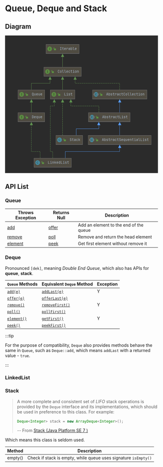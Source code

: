 # Queue, Deque and Stack

## Diagram

![1605518220464](./images/Queue-Deque-Stack/1605518220464.png "Fig. Class Diagram")

## API List

### Queue

| Throws Exception   | Returns Null   | Description                            |
| ------------------ | -------------- | -------------------------------------- |
| [add][add]         | [offer][offer] | Add an element to the end of the queue |
| [remove][remove]   | [poll][poll]   | Remove and return the head element     |
| [element][element] | [peek][peek]   | Get first element without remove it    |

### Deque

Pronounced `[dek]`, meaning _Double End Queue_, which also has APIs for **queue**, **stack**.

| `Queue` Methods        | Equivalent `Deque` Method      | Exception |
| ---------------------- | ------------------------------ | --------- |
| [`add(e)`][add]        | [`addLast(e)`][addLast]        | Y         |
| [`offer(e)`][offer]    | [`offerLast(e)`][offerLast]    |
| [`remove()`][remove]   | [`removeFirst()`][removeFirst] | Y         |
| [`poll()`][poll]       | [`pollFirst()`][pollFirst]     |
| [`element()`][element] | [`getFirst()`][getFirst]       | Y         |
| [`peek()`][peek]       | [`peekFirst()`][peekFirst]     |

:::tip

For the purpose of compatibility, `Deque` also provides methods behave the same in `Queue`, such as `Deque::add`, which means `addLast` with a returned value - `true`.

:::

### LinkedList

### Stack

> A more complete and consistent set of _LIFO_ stack operations is provided by the `Deque` interface
> and its implementations, which should be used in preference to this class. For example:
>
> ```java
> Deque<Integer> stack = new ArrayDeque<Integer>();
> ```
>
> -- From [Stack (Java Platform SE 7 )](https://docs.oracle.com/javase/7/docs/api/java/util/Stack.html)

Which means this class is seldom used.

Method| Description
-- |--
empty() | Check if stack is empty, while queue uses signature `isEmpty()`



[add]: https://docs.oracle.com/javase/7/docs/api/java/util/Queue.html#add(E)
[offer]: https://docs.oracle.com/javase/7/docs/api/java/util/Queue.html#offer(E)
[remove]: https://docs.oracle.com/javase/7/docs/api/java/util/Queue.html#remove()
[poll]: https://docs.oracle.com/javase/7/docs/api/java/util/Queue.html#poll()
[element]: https://docs.oracle.com/javase/7/docs/api/java/util/Queue.html#element()
[peek]: https://docs.oracle.com/javase/7/docs/api/java/util/Queue.html#peek()

[addLast]: https://docs.oracle.com/javase/7/docs/api/java/util/Deque.html#addLast(E)
[offerLast]: https://docs.oracle.com/javase/7/docs/api/java/util/Deque.html#offerLast(E)
[removeFirst]: https://docs.oracle.com/javase/7/docs/api/java/util/Deque.html#removeFirst()
[pollFirst]: https://docs.oracle.com/javase/7/docs/api/java/util/Deque.html#pollFirst()
[getFirst]: https://docs.oracle.com/javase/7/docs/api/java/util/Deque.html#getFirst()
[dequePeek]: https://docs.oracle.com/javase/7/docs/api/java/util/Deque.html#peek()
[peekFirst]: https://docs.oracle.com/javase/7/docs/api/java/util/Deque.html#peekFirst()

